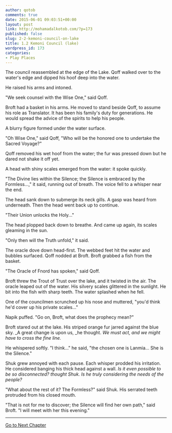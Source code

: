 ```yaml
---
author: qotob
comments: true
date: 2015-06-01 09:03:51+00:00
layout: post
link: http://mohamadalkotob.com/?p=173
published: false
slug: 2-2-kemoni-council-on-lake
title: 1.2 Kemoni Council (lake)
wordpress_id: 173
categories:
- Play Places
---
```


The council reassembled at the edge of the Lake. Qoff walked over to the water's edge and dipped his hoof deep into the water.

He raised his arms and intoned.

"We seek counsel with the Wise One," said Qoff.

Broft had a basket in his arms. He moved to stand beside Qoff, to assume his role as Translator. It has been his family's duty for generations. He would spread the advice of the spirits to help his people.

A blurry figure formed under the water surface.

"Oh Wise One," said Qoff, "Who will be the honored one to undertake the Sacred Voyage?"

Qoff removed his wet hoof from the water; the fur was pressed down but he dared not shake it off yet.

A head with shiny scales emerged from the water: it spoke quickly.

"The Divine lies within the Silence; the Silence is embraced by the Formless...," it said, running out of breath. The voice fell to a whisper near the end.

The head sank down to submerge its neck gills. A gasp was heard from underneath. Then the head went back up to continue.

"Their Union unlocks the Holy..."

The head plopped back down to breathe. And came up again, its scales gleaming in the sun.

"Only then will the Truth unfold," it said.

The oracle dove down head-first. The webbed feet hit the water and bubbles surfaced. Qoff nodded at Broft. Broft grabbed a fish from the basket.

"The Oracle of Fnord has spoken," said Qoff.

Broft threw the Trout of Trust over the lake, and it twisted in the air. The oracle leaped out of the water. His silvery scales glittered in the sunlight. He bit into the fish with sharp teeth. The water splashed when he fell.

One of the councilmen scrunched up his nose and muttered, "you'd think he'd cover up his private scales..."

Napik puffed. "Go on, Broft, what does the prophecy mean?"

Broft stared out at the lake. His striped orange fur jarred against the blue sky. _A great change is upon us, _he thought. _We must act, and we might have to cross the fine line._

He whispered softly. "I think..." he said, "the chosen one is Lanmia... She is the Silence."

Shuk grew annoyed with each pause. Each whisper prodded his irritation. He considered banging his thick head against a wall. _Is it even possible to be so disconnected? _thought Shuk._ Is he truly considering the needs of the people?_

"What about the rest of it? The Formless?" said Shuk. His serrated teeth protruded from his closed mouth.

"That is not for me to discover; the Silence will find her own path," said Broft. "I will meet with her this evening."



* * *



[Go to Next Chapter](https://qotob.wordpress.com/2015/06/01/2-3-kemoni-council-in-secret/)
